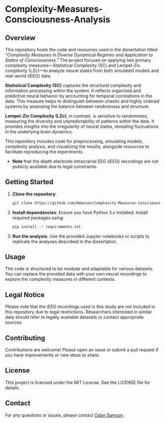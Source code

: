 # Complexity-Measures-Consciousness-Analysis

## Overview
This repository hosts the code and resources used in the dissertation titled *"Complexity Measures in Diverse Dynamical Regimes and Application to States of Consciousness."* The project focuses on applying two primary complexity measures—Statistical Complexity (SC) and Lempel-Ziv complexity (LZc)—to analyze neural states from both simulated models and real-world (iEEG) data.

**Statistical Complexity (SC)** captures the structural complexity and information processing within the system. It reflects organized and predictive neural behavior by accounting for temporal correlations in the data. This measure helps to distinguish between chaotic and highly ordered systems by assessing the balance between randomness and structure.

**Lempel-Ziv Complexity (LZc)**, in contrast, is sensitive to randomness, measuring the diversity and unpredictability of patterns within the data. It provides insights into the irregularity of neural states, revealing fluctuations in the underlying brain dynamics.

This repository includes code for preprocessing, simulating models, complexity analysis, and visualizing the results, alongside resources to facilitate reproducing the experiments.

- **Note** that the depth electrode intracranial EEG (iEEG) recordings are not publicly available due to legal constraints.

## Getting Started
1. **Clone the repository**: 
    ```bash
    git clone https://github.com/Odanson/Complexity-Measures-Consciousness-Analysis.git
    ```
2. **Install dependencies**:
    Ensure you have Python 3.x installed. Install required packages using:
    ```bash
    pip install -r requirements.txt
    ```
3. **Run the analysis**:
    Use the provided Jupyter notebooks or scripts to replicate the analyses described in the dissertation.

## Usage
The code is structured to be modular and adaptable for various datasets. You can replace the provided data with your own neural recordings to explore the complexity measures in different contexts.

## Legal Notice
Please note that the iEEG recordings used in this study are not included in this repository due to legal restrictions. Researchers interested in similar data should refer to legally available datasets or contact appropriate sources.

## Contributing
Contributions are welcome! Please open an issue or submit a pull request if you have improvements or new ideas to share.

## License
This project is licensed under the MIT License. See the LICENSE file for details.

## Contact
For any questions or issues, please contact [Odan Samson](mailto:odansamson@gmail.com).
